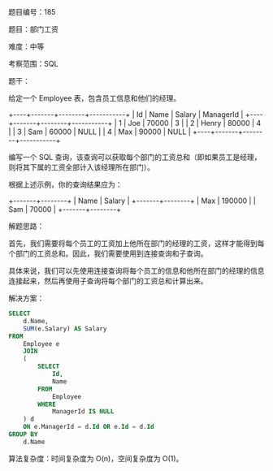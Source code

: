 题目编号：185

题目：部门工资

难度：中等

考察范围：SQL

题干：

给定一个 Employee 表，包含员工信息和他们的经理。

+----+-------+--------+-----------+
| Id | Name  | Salary | ManagerId |
+----+-------+--------+-----------+
| 1  | Joe   | 70000  | 3         |
| 2  | Henry | 80000  | 4         |
| 3  | Sam   | 60000  | NULL      |
| 4  | Max   | 90000  | NULL      |
+----+-------+--------+-----------+

编写一个 SQL 查询，该查询可以获取每个部门的工资总和（即如果员工是经理，则将其下属的工资全部计入该经理所在部门）。

根据上述示例，你的查询结果应为：

+-------+--------+
| Name  | Salary |
+-------+--------+
| Max   | 190000 |
| Sam   | 70000  |
+-------+--------+

解题思路：

首先，我们需要将每个员工的工资加上他所在部门的经理的工资，这样才能得到每个部门的工资总和。因此，我们需要使用到连接查询和子查询。

具体来说，我们可以先使用连接查询将每个员工的信息和他所在部门的经理的信息连接起来，然后再使用子查询将每个部门的工资总和计算出来。

解决方案：

```sql
SELECT
    d.Name,
    SUM(e.Salary) AS Salary
FROM
    Employee e
    JOIN
    (
        SELECT
            Id,
            Name
        FROM
            Employee
        WHERE
            ManagerId IS NULL
    ) d
    ON e.ManagerId = d.Id OR e.Id = d.Id
GROUP BY
    d.Name
```

算法复杂度：时间复杂度为 O(n)，空间复杂度为 O(1)。
